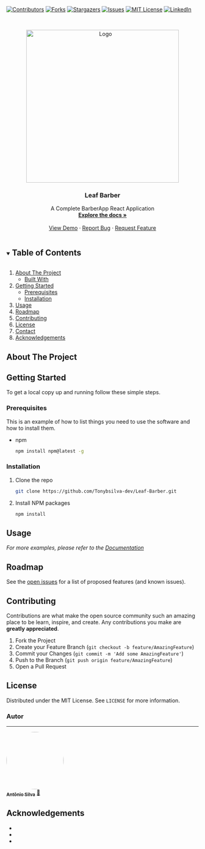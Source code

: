 <!--
*** Thanks for checking out the Best-README-Template. If you have a suggestion
*** that would make this better, please fork the repo and create a pull request
*** or simply open an issue with the tag "enhancement".
*** Thanks again! Now go create something AMAZING! :D
***
***
***
*** To avoid retyping too much info. Do a search and replace for the following:
*** github_username, repo_name, twitter_handle, email, project_title, project_description
-->



<!-- PROJECT SHIELDS -->
<!--
*** I'm using markdown "reference style" links for readability.
*** Reference links are enclosed in brackets [ ] instead of parentheses ( ).
*** See the bottom of this document for the declaration of the reference variables
*** for contributors-url, forks-url, etc. This is an optional, concise syntax you may use.
*** https://www.markdownguide.org/basic-syntax/#reference-style-links
-->
[![Contributors][contributors-shield]][contributors-url]
[![Forks][forks-shield]][forks-url]
[![Stargazers][stars-shield]][stars-url]
[![Issues][issues-shield]][issues-url]
[![MIT License][license-shield]][license-url]
[![LinkedIn][linkedin-shield]][linkedin-url]



<!-- PROJECT LOGO -->
<br />
<p align="center">
  <a href="https://github.com/Tonybsilva-dev/Leaf-Barber">
    <img src="https://i.imgur.com/WyTAPeR.png" width="400px" height="400px" alt="Logo">
  </a>

  <h3 align="center">Leaf Barber</h3>

  <p align="center">
    A Complete BarberApp React Application
    <br />
    <a href="https://github.com/Tonybsilva-dev/Leaf-Barber"><strong>Explore the docs »</strong></a>
    <br />
    <br />
    <a href="https://github.com/Tonybsilva-dev/Leaf-Barber">View Demo</a>
    ·
    <a href="https://github.com/Tonybsilva-dev/Leaf-Barber/issues">Report Bug</a>
    ·
    <a href="https://github.com/Tonybsilva-dev/Leaf-Barber/issues">Request Feature</a>
  </p>
</p>



<!-- TABLE OF CONTENTS -->
<details open="open">
  <summary><h2 style="display: inline-block">Table of Contents</h2></summary>
  <ol>
    <li>
      <a href="#about-the-project">About The Project</a>
      <ul>
        <li><a href="#built-with">Built With</a></li>
      </ul>
    </li>
    <li>
      <a href="#getting-started">Getting Started</a>
      <ul>
        <li><a href="#prerequisites">Prerequisites</a></li>
        <li><a href="#installation">Installation</a></li>
      </ul>
    </li>
    <li><a href="#usage">Usage</a></li>
    <li><a href="#roadmap">Roadmap</a></li>
    <li><a href="#contributing">Contributing</a></li>
    <li><a href="#license">License</a></li>
    <li><a href="#contact">Contact</a></li>
    <li><a href="#acknowledgements">Acknowledgements</a></li>
  </ol>
</details>



<!-- ABOUT THE PROJECT -->
## About The Project
<!--

[![Product Name Screen Shot][product-screenshot]](https://example.com)

Here's a blank template to get started:
**To avoid retyping too much info. Do a search and replace with your text editor for the following:**
`github_username`, `repo_name`, `twitter_handle`, `email`, `project_title`, `project_description`


### Built With

* []()
* []()
* []()

-->

<!-- GETTING STARTED -->
## Getting Started

To get a local copy up and running follow these simple steps.

### Prerequisites

This is an example of how to list things you need to use the software and how to install them.
* npm
  ```sh
  npm install npm@latest -g
  ```

### Installation

1. Clone the repo
   ```sh
   git clone https://github.com/Tonybsilva-dev/Leaf-Barber.git
   ```
2. Install NPM packages
   ```sh
   npm install
   ```



<!-- USAGE EXAMPLES -->
## Usage
<!--

Use this space to show useful examples of how a project can be used. Additional screenshots, code examples and demos work well in this space. You may also link to more resources.

-->
_For more examples, please refer to the [Documentation](https://example.com)_



<!-- ROADMAP -->
## Roadmap

See the [open issues](https://github.com/Tonybsilva-dev/Leaf-Barber/issues) for a list of proposed features (and known issues).



<!-- CONTRIBUTING -->
## Contributing

Contributions are what make the open source community such an amazing place to be learn, inspire, and create. Any contributions you make are **greatly appreciated**.

1. Fork the Project
2. Create your Feature Branch (`git checkout -b feature/AmazingFeature`)
3. Commit your Changes (`git commit -m 'Add some AmazingFeature'`)
4. Push to the Branch (`git push origin feature/AmazingFeature`)
5. Open a Pull Request



<!-- LICENSE -->
## License

Distributed under the MIT License. See `LICENSE` for more information.



<!-- CONTACT -->
### Autor
---

<a href="https://tonybsilvadev.medium.com/">
 <img style="border-radius: 50%;" src="https://avatars.githubusercontent.com/u/54373473?v=4" width="150px;" alt=""/>
 <br />
 <sub><b>Antônio Silva</b></sub></a> <a href="https://tonybsilvadev.medium.com/" title="Medium">🚀</a>



<!-- ACKNOWLEDGEMENTS -->
## Acknowledgements

* []()
* []()
* []()





<!-- MARKDOWN LINKS & IMAGES -->
<!-- https://www.markdownguide.org/basic-syntax/#reference-style-links -->
[contributors-shield]: https://img.shields.io/github/contributors/Tonybsilva-dev/Leaf-Barber.svg?style=for-the-badge
[contributors-url]: https://github.com/Tonybsilva-dev/Leaf-Barber/graphs/contributors
[forks-shield]: https://img.shields.io/github/forks/Tonybsilva-dev/Leaf-Barber.svg?style=for-the-badge
[forks-url]: https://github.com/Tonybsilva-dev/Leaf-Barber/network/members
[stars-shield]: https://img.shields.io/github/stars/Tonybsilva-dev/Leaf-Barber.svg?style=for-the-badge
[stars-url]: https://github.com/Tonybsilva-dev/Leaf-Barber/stargazers
[issues-shield]: https://img.shields.io/github/issues/Tonybsilva-dev/Leaf-Barber.svg?style=for-the-badge
[issues-url]: https://github.com/Tonybsilva-dev/Leaf-Barber/issues
[license-shield]: https://img.shields.io/github/license/Tonybsilva-dev/Leaf-Barber.svg?style=for-the-badge
[license-url]: https://github.com/Tonybsilva-dev/Leaf-Barber/blob/master/LICENSE.txt
[linkedin-shield]: https://img.shields.io/badge/-LinkedIn-black.svg?style=for-the-badge&logo=linkedin&colorB=555
[linkedin-url]: https://linkedin.com/in/tony-silva/
